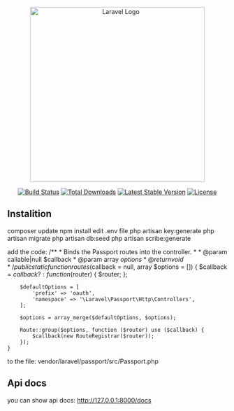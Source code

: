 <p align="center"><a href="https://laravel.com" target="_blank"><img src="https://raw.githubusercontent.com/laravel/art/master/logo-lockup/5%20SVG/2%20CMYK/1%20Full%20Color/laravel-logolockup-cmyk-red.svg" width="400" alt="Laravel Logo"></a></p>

<p align="center">
<a href="https://travis-ci.org/laravel/framework"><img src="https://travis-ci.org/laravel/framework.svg" alt="Build Status"></a>
<a href="https://packagist.org/packages/laravel/framework"><img src="https://img.shields.io/packagist/dt/laravel/framework" alt="Total Downloads"></a>
<a href="https://packagist.org/packages/laravel/framework"><img src="https://img.shields.io/packagist/v/laravel/framework" alt="Latest Stable Version"></a>
<a href="https://packagist.org/packages/laravel/framework"><img src="https://img.shields.io/packagist/l/laravel/framework" alt="License"></a>
</p>

## Instalition
composer update
npm install
edit .env file
php artisan key:generate
php artisan migrate
php artisan db:seed
php artisan scribe:generate

add the code:
    /**
     * Binds the Passport routes into the controller.
     *
     * @param  callable|null  $callback
     * @param  array  $options
     * @return void
     */
    public static function routes($callback = null, array $options = [])
    {
        $callback = $callback ?: function ($router) {
            $router;
        };

        $defaultOptions = [
            'prefix' => 'oauth',
            'namespace' => '\Laravel\Passport\Http\Controllers',
        ];

        $options = array_merge($defaultOptions, $options);

        Route::group($options, function ($router) use ($callback) {
            $callback(new RouteRegistrar($router));
        });
    }
to the file:
vendor/laravel/passport/src/Passport.php
## Api docs
you can show api docs: http://127.0.0.1:8000/docs
